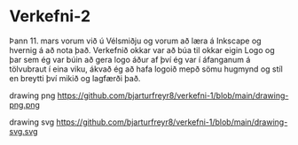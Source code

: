 # Verkefni-2
Þann 11. mars vorum við ú Vélsmiðju og vorum að læra á Inkscape og hvernig á að nota það. Verkefnið okkar var að búa til okkar eigin Logo og þar sem ég var búin að gera logo áður af því ég var í áfanganum á tölvubraut í eina viku, ákvað ég að hafa logoið mepð sömu hugmynd og stíl en breytti því mikið og lagfærði það.


drawing png 
https://github.com/bjarturfreyr8/verkefni-1/blob/main/drawing-png.png

drawing svg
https://github.com/bjarturfreyr8/verkefni-1/blob/main/drawing-svg.svg
